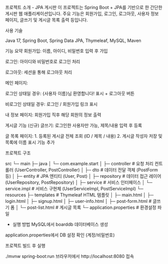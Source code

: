 프로젝트 소개 - JPA 게시판
이 프로젝트는 Spring Boot + JPA를 기반으로 한 간단한 게시판 웹 애플리케이션입니다.
주요 기능은 회원가입, 로그인, 로그아웃, 사용자 정보 페이지, 글쓰기 및 게시글 목록 출력 등입니다.

사용 기술

Java 17,
Spring Boot,
Spring Data JPA,
Thymeleaf,
MySQL,
Maven

기능 요약
회원가입: 이름, 아이디, 비밀번호 입력 후 가입

로그인: 아이디와 비밀번호로 로그인 처리

로그아웃: 세션을 통해 로그아웃 처리

메인 페이지:

로그인 상태일 경우: {사용자 이름}님 환영합니다! 표시 + 로그아웃 버튼

비로그인 상태일 경우: 로그인 / 회원가입 링크 표시

내 정보 페이지: 회원가입 직후 해당 회원의 정보 출력

게시글 기능 (신규)
글쓰기: 로그인한 사용자만 가능, 제목/내용 입력 후 등록

글 목록 페이지: 1. 등록된 게시글 전체 조회 (ID / 제목 / 내용)
               2. 게시글 작성자 저장 및 목록에 이름 표시 기능 추가

프로젝트 구조


src
 └─ main
     ├─ java
     │   └─ com.example.start
     │       ├─ controller       # 요청 처리 컨트롤러 (UserController, PostController)
     │       ├─ dto              # 데이터 전달 객체 (PostForm 등)
     │       ├─ entity           # JPA 엔티티 (User, Post)
     │       ├─ repository       # 데이터 접근 레이어 (UserRepository, PostRepository)
     │       ├─ service          # 서비스 인터페이스
     │       └─ service.impl     # 서비스 구현체 (UserServiceImpl, PostServiceImpl)
     └─ resources
         ├─ templates            # Thymeleaf HTML 템플릿
         │   ├─ main.html
         │   ├─ login.html
         │   ├─ signup.html
         │   ├─ user-info.html
         │   ├─ post-form.html      # 글쓰기 폼
         │   └─ post-list.html      # 게시글 목록
         └─ application.properties # 환경설정 파일

* 실행 방법
MySQL에서 boarddb 데이터베이스 생성

application.properties에서 DB 설정 확인 (계정/비밀번호)

프로젝트 빌드 후 실행

./mvnw spring-boot:run
브라우저에서 http://localhost:8080 접속
